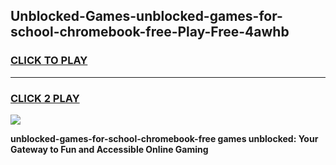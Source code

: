 
## Unblocked-Games-unblocked-games-for-school-chromebook-free-Play-Free-4awhb
<h3>
<a href="https://premium76.site?title=unblocked-games-for-school-chromebook-free&ref=10A">CLICK TO PLAY</a></h3>
<hr>

<h3>
<a href="https://premium76.site?title=unblocked-games-for-school-chromebook-free&ref=10A">CLICK 2 PLAY</a>
  
</h3>

<a href="https://premium76.site?title=unblocked-games-for-school-chromebook-free&ref=10A"><img src="https://clearcache.store/games.png"></a>


**unblocked-games-for-school-chromebook-free games unblocked: Your Gateway to Fun and Accessible Online Gaming**
